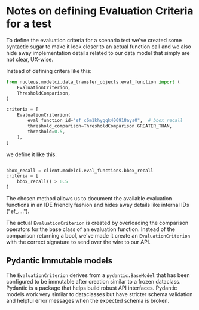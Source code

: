 # Notes on defining Evaluation Criteria for a test

To define the evaluation criteria for a scenario test we've created some syntactic sugar to make it look closer to an
actual function call and we also hide away implementation details related to our data model that simply are not clear,
UX-wise.

Instead of defining critera like this:

```python
from nucleus.modelci.data_transfer_objects.eval_function import (
    EvaluationCriterion,
    ThresholdComparison,
)

criteria = [
    EvaluationCriterion(
        eval_function_id="ef_c6m1khygqk400918ays0",  # bbox_recall
        threshold_comparison=ThresholdComparison.GREATER_THAN,
        threshold=0.5,
    ),
]
```

we define it like this:

```python

bbox_recall = client.modelci.eval_functions.bbox_recall
criteria = [
    bbox_recall() > 0.5
]
```

The chosen method allows us to document the available evaluation functions in an IDE friendly fashion and hides away 
details like internal IDs ("ef_....").

The actual `EvaluationCriterion` is created by overloading the comparison operators for the base class of an evaluation
function. Instead of the comparison returning a bool, we've made it create an `EvaluationCriterion` with the correct 
signature to send over the wire to our API.

## Pydantic Immutable models
The `EvaluationCriterion` derives from a `pydantic.BaseModel` that has been configured to be immutable after creation
similar to a frozen dataclass. Pydantic is a package that helps build robust API interfaces. Pydantic models work very 
similar to dataclasses but have stricter schema validation and helpful error messages when the expected schema is broken. 

